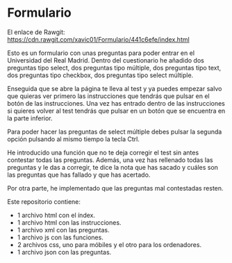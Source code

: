 # Formulario

El enlace de Rawgit: https://cdn.rawgit.com/xavic01/Formulario/441c6efe/index.html

Esto es un formulario con unas preguntas para poder entrar en el Universidad del Real Madrid.
Dentro del cuestionario he añadido dos preguntas tipo select, dos preguntas tipo múltiple, dos preguntas tipo text, dos preguntas tipo checkbox, dos preguntas tipo select múltiple.

Enseguida que se abre la página te lleva al test y ya puedes empezar salvo que quieras ver primero las instrucciones que tendrás que pulsar en el botón de las instrucciones. Una vez has entrado dentro de las instrucciones si quieres volver al test tendrás que pulsar en un botón que se encuentra en la parte inferior.

Para poder hacer las preguntas de select múltiple debes pulsar la segunda opción pulsando al mismo tiempo la tecla Ctrl.

He introducido una función que no te deja corregir el test sin antes contestar todas las preguntas. Además, una vez has rellenado todas las preguntas y le das a corregir, te dice la nota que has sacado y cuáles son las preguntas que has fallado y que has acertado.

Por otra parte, he implementado que las preguntas mal contestadas resten.

Este repositorio contiene:
- 1 archivo html con el índex.
- 1 archivo html con las instrucciones.
- 1 archivo xml con las preguntas.
- 1 archivo js con las funciones.
- 2 archivos css, uno para móbiles y el otro para los ordenadores.
- 1 archivo json con las preguntas.
